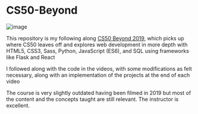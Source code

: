 # CS50-Beyond

![image](https://github.com/Mihik197/CS50-Beyond/assets/68446144/d0936f4f-12cb-4763-bc1c-2b9e98619ab0)



This repository is my following along [CS50 Beyond 2019](https://www.youtube.com/playlist?list=PLhQjrBD2T381Q6R1jRxgXknYO7VuTYPBI), which picks up where CS50 leaves off and explores web development in more depth with HTML5, CSS3, Sass, Python, JavaScript (ES6), and SQL using frameworks like Flask and React



I followed along with the code in the videos, with some modifications as felt necessary, along with an implementation of the projects at the end of each video



The course is very slightly outdated having been filmed in 2019 but most of the content and the concepts taught are still relevant. The instructor is excellent.
